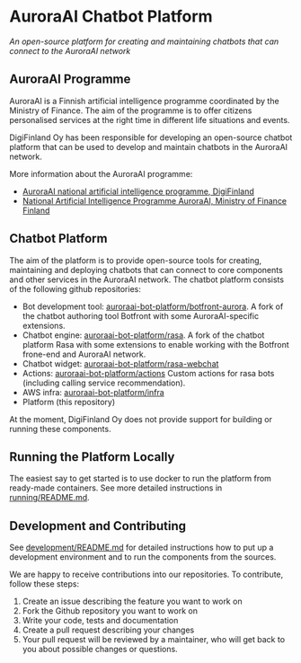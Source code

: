 # AuroraAI Chatbot Platform

*An open-source platform for creating and maintaining chatbots that
can connect to the AuroraAI network*

## AuroraAI Programme

AuroraAI is a Finnish artificial intelligence programme coordinated by
the Ministry of Finance. The aim of the programme is to offer citizens
personalised services at the right time in different life situations
and events.

DigiFinland Oy has been responsible for developing an open-source
chatbot platform that can be used to develop and maintain chatbots in
the AuroraAI network.

More information about the AuroraAI programme:
* [AuroraAI national artificial intelligence programme, DigiFinland](https://digifinland.fi/en/our-operations/aurora-ai-national-artificial-intelligence-programme/)
* [National Artificial Intelligence Programme AuroraAI, Ministry of Finance Finland](https://vm.fi/en/national-artificial-intelligence-programme-auroraai)

## Chatbot Platform

The aim of the platform is to provide open-source tools for creating,
maintaining and deploying chatbots that can connect to core components
and other services in the AuroraAI network. The chatbot platform
consists of the following github repositories:
* Bot development tool:
  [auroraai-bot-platform/botfront-aurora](https://github.com/auroraai-bot-platform/botfront-aurora). A
  fork of the chatbot authoring tool Botfront with some
  AuroraAI-specific extensions.
* Chatbot engine:
  [auroraai-bot-platform/rasa](https://github.com/auroraai-bot-platform/rasa). A
  fork of the chatbot platform Rasa with some extensions to enable
  working with the Botfront frone-end and AuroraAI network.
* Chatbot widget:
  [auroraai-bot-platform/rasa-webchat](https://github.com/auroraai-bot-platform/rasa-webchat)
* Actions:
  [auroraai-bot-platform/actions](https://github.com/auroraai-bot-platform/actions)
  Custom actions for rasa bots (including calling service
  recommendation).
* AWS infra:
  [auroraai-bot-platform/infra](https://github.com/auroraai-bot-platform/infra)
* Platform (this repository)

At the moment, DigiFinland Oy does not provide support for building or
running these components.

## Running the Platform Locally

The easiest say to get started is to use docker to run the platform
from ready-made containers. See more detailed instructions in
[running/README.md](running/README.md).

## Development and Contributing

See [development/README.md](development/README.md) for detailed
instructions how to put up a development environment and to run the
components from the sources.

We are happy to receive contributions into our repositories. To
contribute, follow these steps:
1. Create an issue describing the feature you want to work on
1. Fork the Github repository you want to work on
1. Write your code, tests and documentation
1. Create a pull request describing your changes
1. Your pull request will be reviewed by a maintainer, who will get
   back to you about possible changes or questions.
